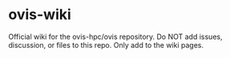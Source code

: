 # ovis-wiki
Official wiki for the ovis-hpc/ovis repository.
Do NOT add issues, discussion, or files to this repo. Only add to the wiki pages.
